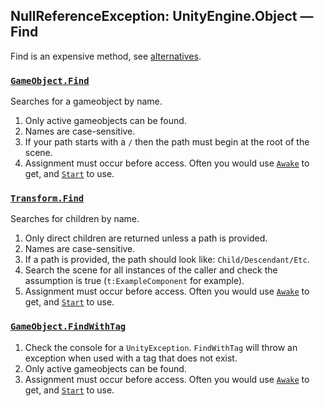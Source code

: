 ## NullReferenceException: UnityEngine.Object — Find
Find is an expensive method, see [alternatives](../../../Variables/Members%20In%20Other%20Scripts.md).
### [`GameObject.Find`](https://docs.unity3d.com/ScriptReference/GameObject.Find.html)
Searches for a gameobject by name.
1. Only active gameobjects can be found.
1. Names are case-sensitive.
1. If your path starts with a `/` then the path must begin at the root of the scene.
1. Assignment must occur before access. Often you would use [`Awake`](https://docs.unity3d.com/ScriptReference/MonoBehaviour.Awake.html) to get, and [`Start`](https://docs.unity3d.com/ScriptReference/MonoBehaviour.Start.html) to use.

### [`Transform.Find`](https://docs.unity3d.com/ScriptReference/Transform.Find.html)
Searches for children by name.
1. Only direct children are returned unless a path is provided.
1. Names are case-sensitive.
1. If a path is provided, the path should look like: `Child/Descendant/Etc`.
1. Search the scene for all instances of the caller and check the assumption is true (`t:ExampleComponent` for example).
1. Assignment must occur before access. Often you would use [`Awake`](https://docs.unity3d.com/ScriptReference/MonoBehaviour.Awake.html) to get, and [`Start`](https://docs.unity3d.com/ScriptReference/MonoBehaviour.Start.html) to use.

### [`GameObject.FindWithTag`](https://docs.unity3d.com/ScriptReference/GameObject.FindWithTag.html)
1. Check the console for a `UnityException`. `FindWithTag` will throw an exception when used with a tag that does not exist.
1. Only active gameobjects can be found.
1. Assignment must occur before access. Often you would use [`Awake`](https://docs.unity3d.com/ScriptReference/MonoBehaviour.Awake.html) to get, and [`Start`](https://docs.unity3d.com/ScriptReference/MonoBehaviour.Start.html) to use.